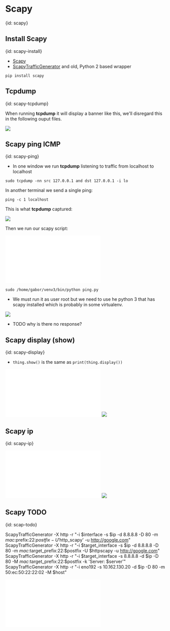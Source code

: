 # Scapy
{id: scapy}

## Install Scapy
{id: scapy-install}

* [Scapy](https://scapy.net/)
* [ScapyTrafficGenerator](https://pypi.org/project/ScapyTrafficGenerator/) and old, Python 2 based wrapper

```
pip install scapy
```

## Tcpdump
{id: scapy-tcpdump}

When running **tcpdump** it will display a banner like this, we'll disregard this in the following ouput files.

![](examples/scapy/tcpdump.out)


## Scapy ping ICMP
{id: scapy-ping}

* In one window we run **tcpdump** listening to traffic from localhost to localhost

```
sudo tcpdump -nn src 127.0.0.1 and dst 127.0.0.1 -i lo
```

In another terminal we send a single ping:

```
ping -c 1 localhost
```

This is what **tcpdump** captured:

![](examples/scapy/ping.out)


Then we run our scapy script:

![](examples/scapy/ping.py)


```
sudo /home/gabor/venv3/bin/python ping.py
```

* We must run it as user root but we need to use he python 3 that has scapy installed which is probably in some virtualenv.


![](examples/scapy/scapy_ping_1.out)

* TODO why is there no response?

## Scapy display (show)
{id: scapy-display}

* `thing.show()` is the same as `print(thing.display())`

![](examples/scapy/display.py)
![](examples/scapy/display.out)

## Scapy ip
{id: scapy-ip}

![](examples/scapy/ip.py)
![](examples/scapy/ip.out)

## Scapy TODO
{id: scap-todo}

ScapyTrafficGenerator -X http -r "-i $interface -s $ip -d 8.8.8.8 -D 80 -m $mac:$prefix:22:$postfix -U '$http_scapy' -u http://google.com"
ScapyTrafficGenerator -X http -r "-i $target_interface -s $ip -d 8.8.8.8 -D 80 -m $mac:$target_prefix:22:$postfix -U $httpscapy -u http://google.com"
ScapyTrafficGenerator -X http -r "-i $target_interface -s 8.8.8.8 -d $ip -D 80 -M $mac:$target_prefix:22:$postfix -k 'Server: $server'"
ScapyTrafficGenerator -X http -r "-i eno192 -s 10.162.130.20 -d $ip -D 80 -m 50:ec:50:22:22:02 -M $host"


![](examples/scapy/demo.py)
